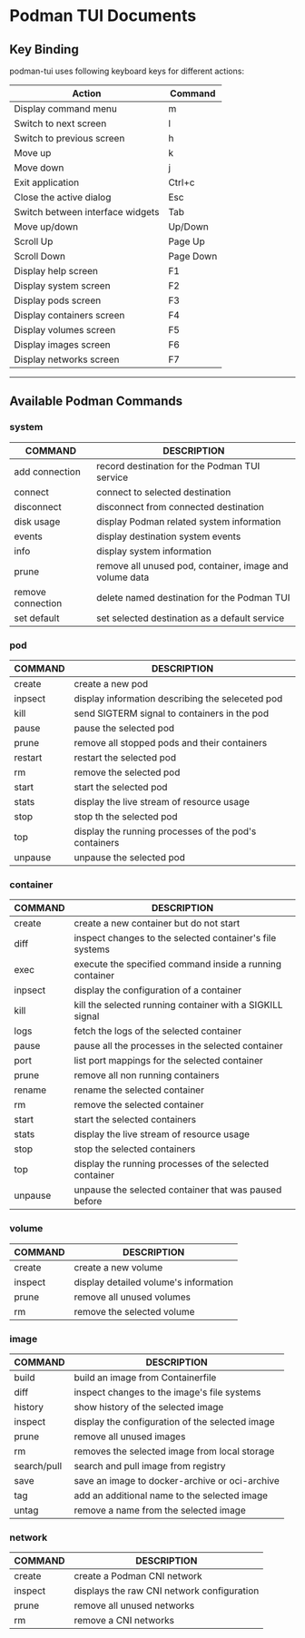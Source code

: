 # Podman TUI Documents

## Key Binding

podman-tui uses following keyboard keys for different actions:

| Action                           | Command   |
| -------------------------------- | --------- |
| Display command menu             | m         |
| Switch to next screen            | l         |
| Switch to previous screen        | h         |
| Move up                          | k         |
| Move down                        | j         |
| Exit application                 | Ctrl+c    |
| Close the active dialog          | Esc       |
| Switch between interface widgets | Tab       |
| Move up/down                     | Up/Down   |
| Scroll Up                        | Page Up   |
| Scroll Down                      | Page Down |
| Display help screen              | F1        |
| Display system screen            | F2        |
| Display pods screen              | F3        |
| Display containers screen        | F4        |
| Display volumes screen           | F5        |
| Display images screen            | F6        |
| Display networks screen          | F7        |

---

## Available Podman Commands

### system

| COMMAND           | DESCRIPTION |
| ----------------- | ----------- |
| add connection    | record destination for the Podman TUI service
| connect           | connect to selected destination
| disconnect        | disconnect from connected destination
| disk usage        | display Podman related system information
| events            | display destination system events
| info              | display system information
| prune             | remove all unused pod, container, image and volume data
| remove connection | delete named destination for the Podman TUI
| set default       | set selected destination as a default service

### pod

| COMMAND  | DESCRIPTION |
| -------- | ----------- |
| create   | create a new pod
| inpsect  | display information describing the seleceted pod
| kill     | send SIGTERM signal to containers in the pod
| pause    | pause the selected pod
| prune    | remove all stopped pods and their containers
| restart  | restart the selected pod
| rm       | remove the selected pod
| start    | start the selected pod
| stats    | display the live stream of resource usage
| stop     | stop th the selected pod
| top      | display the running processes of the pod's containers
| unpause  | unpause  the selected pod

### container

| COMMAND  | DESCRIPTION |
| -------- | ----------- |
| create   | create a new container but do not start
| diff     | inspect changes to the selected container's file systems
| exec     | execute the specified command inside a running container
| inpsect  | display the configuration of a container
| kill     | kill the selected running container with a SIGKILL signal
| logs     | fetch the logs of the selected container
| pause    | pause all the processes in the selected container
| port     | list port mappings for the selected container
| prune    | remove all non running containers
| rename   | rename the selected container
| rm       | remove the selected container
| start    | start the selected containers
| stats    | display the live stream of resource usage
| stop     | stop the selected containers
| top      | display the running processes of the selected container
| unpause  | unpause the selected container that was paused before

### volume

| COMMAND  | DESCRIPTION |
| -------- | ----------- |
| create   | create a new volume
| inspect  | display detailed volume's information
| prune    | remove all unused volumes
| rm       | remove the selected volume

### image

| COMMAND      | DESCRIPTION |
| ------------ | ----------- |
| build        | build an image from Containerfile
| diff         | inspect changes to the image's file systems
| history      | show history of the selected image
| inspect      | display the configuration of the selected image
| prune        | remove all unused images
| rm           | removes the selected  image from local storage
| search/pull  | search and pull image from registry
| save         | save an image to docker-archive or oci-archive
| tag          | add an additional name to the selected  image
| untag        | remove a name from the selected image

### network

| COMMAND  | DESCRIPTION |
| -------- | ----------- |
| create   | create a Podman CNI network
| inspect  | displays the raw CNI network configuration
| prune    | remove all unused networks
| rm       | remove a CNI networks
